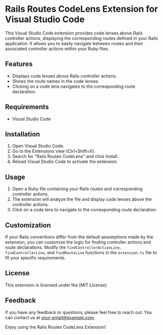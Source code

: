 # Rails Routes CodeLens Extension for Visual Studio Code

This Visual Studio Code extension provides code lenses above Rails controller actions, displaying the corresponding routes defined in your Rails application. It allows you to easily navigate between routes and their associated controller actions within your Ruby files.

## Features

- Displays code lenses above Rails controller actions.
- Shows the route names in the code lenses.
- Clicking on a code lens navigates to the corresponding route declaration.

## Requirements

- Visual Studio Code

## Installation

1. Open Visual Studio Code.
2. Go to the Extensions view (Ctrl+Shift+X).
3. Search for "Rails Routes CodeLens" and click Install.
4. Reload Visual Studio Code to activate the extension.

## Usage

1. Open a Ruby file containing your Rails routes and corresponding controller actions.
2. The extension will analyze the file and display code lenses above the controller actions.
3. Click on a code lens to navigate to the corresponding route declaration.

## Customization

If your Rails conventions differ from the default assumptions made by the extension, you can customize the logic for finding controller actions and route declarations. Modify the `findControllerActionLine`, `findControllerLine`, and `findRouteLine` functions in the `extension.ts` file to fit your specific requirements.

## License

This extension is licensed under the [MIT License]

## Feedback

If you have any feedback or questions, please feel free to reach out. You can contact us at your-email@example.com.

Enjoy using the Rails Routes CodeLens Extension!

